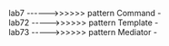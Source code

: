 lab7 ------>>>>>> pattern Command   -   
lab72 ----->>>>>> pattern Template   -   
lab73 ----->>>>>> pattern Mediator   -
